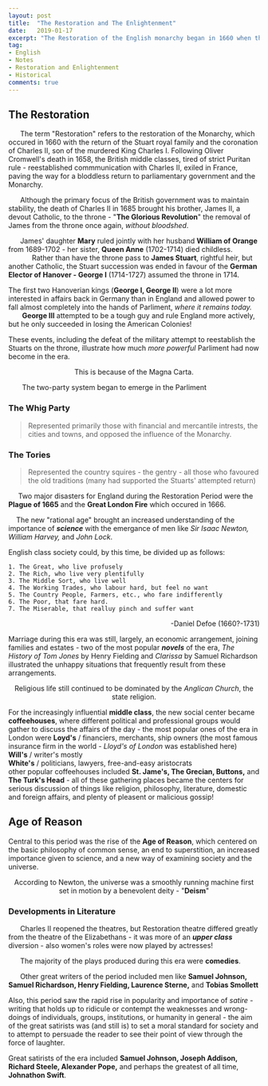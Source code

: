```yaml
---
layout: post
title:  "The Restoration and The Enlightenment"
date:   2019-01-17
excerpt: "The Restoration of the English monarchy began in 1660 when the English, Scottish and Irish monarchies were all restored under King Charles II."
tag:
- English
- Notes
- Restoration and Enlightenment
- Historical
comments: true
---
```

## The Restoration

&nbsp;&nbsp;&nbsp;&nbsp;&nbsp;&nbsp;The term "Restoration" refers to the restoration of the Monarchy, which occured in 1660 with the return of the Stuart royal family and the coronation of Charles II, son of the murdered King Charles I. Following Oliver Cromwell's death in 1658, the British middle classes, tired of strict Puritan rule - reestablished commmunication with Charles II, exiled in France, paving the way for a bloddless return to parliamentary government and the Monarchy.  

&nbsp;&nbsp;&nbsp;&nbsp;&nbsp;&nbsp;Although the primary focus of the British government was to maintain stability, the death of Charles II in 1685 brought his brother, James II, a devout Catholic, to the throne - "**The Glorious Revolution**" the removal of James from the throne once again, *without bloodshed*.

&nbsp;&nbsp;&nbsp;&nbsp;&nbsp;&nbsp;James' daughter **Mary** ruled jointly with her husband **William of Orange** from 1689-1702 - her sister, **Queen Anne** (1702-1714) died childless. 
&nbsp;&nbsp;&nbsp;&nbsp;&nbsp;&nbsp;&nbsp;&nbsp;&nbsp;&nbsp;&nbsp;&nbsp;Rather than have the throne pass to **James Stuart**, rightful heir, but another Catholic, the Stuart succession was ended in favour of the **German Elector of Hanover - George I** (1714-1727) assumed the throne in 1714.

The first two Hanoverian kings (**George I, George II**) were a lot more interested in affairs back in Germany than in England and allowed power to fall almost completely into the hands of Parliment, *where it remains today.*  
&nbsp;&nbsp;&nbsp;&nbsp;&nbsp;&nbsp; **George III** attempted to be a tough guy and rule England more actively, but he only succeeded in losing the American Colonies!

These events, including the defeat of the military attempt to reestablish the Stuarts on the throne, illustrate how much *more powerful* Parliment had now become in the era.  

<center>This is because of the Magna Carta. </center>

&nbsp;&nbsp;&nbsp;&nbsp;&nbsp;&nbsp; The two-party system began to emerge in the Parliment

### The Whig Party
>Represented primarily those with financial and mercantile intrests, the cities and towns, and opposed the influence of the Monarchy.

### The Tories
>Represented the country squires - the gentry - all those who favoured the old traditions (many had supported the Stuarts' attempted return)

&nbsp;&nbsp;&nbsp;&nbsp;&nbsp;Two major disasters for England during the Restoration Period were the **Plague of 1665** and the **Great London Fire** which occured in 1666.

&nbsp;&nbsp;&nbsp;&nbsp;The new "rational age" brought an increased understanding of the importance of ***science*** with the emergance of men like *Sir Isaac Newton, William Harvey,* and *John Lock*.


English class society could, by this time, be divided up as follows:  

    1. The Great, who live profusely  
    2. The Rich, who live very plentifully  
    3. The Middle Sort, who live well  
    4. The Working Trades, who labour hard, but feel no want  
    5. The Country People, Farmers, etc., who fare indifferently  
    6. The Poor, that fare hard.  
    7. The Miserable, that realluy pinch and suffer want  
<div style="text-align: right"> -Daniel Defoe (1660?-1731) </div>

Marriage during this era was still, largely, an economic arrangement, joining families and estates - two of the most popular ***novels*** of the era, *The History of Tom Jones* by Henry Fielding and *Clarissa* by Samuel Richardson illustrated the unhappy situations that frequently result from these arrangements.

<center> Religious life still continued to be dominated by the <i>Anglican Church</i>, the state religion.</center>

For the increasingly influential **middle class**, the new social center became **coffeehouses**, where different political and professional groups would gather to discuss the affairs of the day - the most popular ones of the era in London were   **Loyd's** / financiers, merchants, ship owners (the most famous insurance firm in the world - *Lloyd's of London* was established here)   
**Will's** / writer's mostly   
**White's** / politicians, lawyers, free-and-easy aristocrats  
other popular coffeehouses included **St. Jame's, The Grecian, Buttons,** and **The Turk's Head** - all of these gathering places became the centers for serious discussion of things like religion, philosophy, literature, domestic and foreign affairs, and plenty of pleasent or malicious gossip!

## Age of Reason

Central to this period was the rise of the **Age of Reason**, which centered on the basic philosophy of common sense, an end to superstition, an increased importance given to science, and a new way of examining society and the universe.

<center> According to Newton, the universe was a smoothly running machine first set in motion by a benevolent deity - "<b>Deism</b>"</center>

### Developments in Literature

&nbsp;&nbsp;&nbsp;&nbsp;&nbsp; Charles II reopened the theatres, but Restoration theatre differed greatly from the theatre of the Elizabethans - it was more of an ***upper class*** diversion - also women's roles were now played by actresses!

&nbsp;&nbsp;&nbsp;&nbsp;&nbsp; The majority of the plays produced during this era were **comedies**.

&nbsp;&nbsp;&nbsp;&nbsp;&nbsp; Other great writers of the period included men like **Samuel Johnson, Samuel Richardson, Henry Fielding, Laurence Sterne,** and **Tobias Smollett**

Also, this period saw the rapid rise in popularity and importance of *satire* - writing that holds up to ridicule or contempt the weaknesses and wrong-doings of individuals, groups, institutions, or humanity in general - the aim of the great satirists was (and still is) to set a moral standard for society and to attempt to persuade the reader to see their point of view through the force of laughter.

Great satirists of the era included **Samuel Johnson, Joseph Addison, Richard Steele, Alexander Pope,** and perhaps the greatest of all time, **Johnathon Swift**.